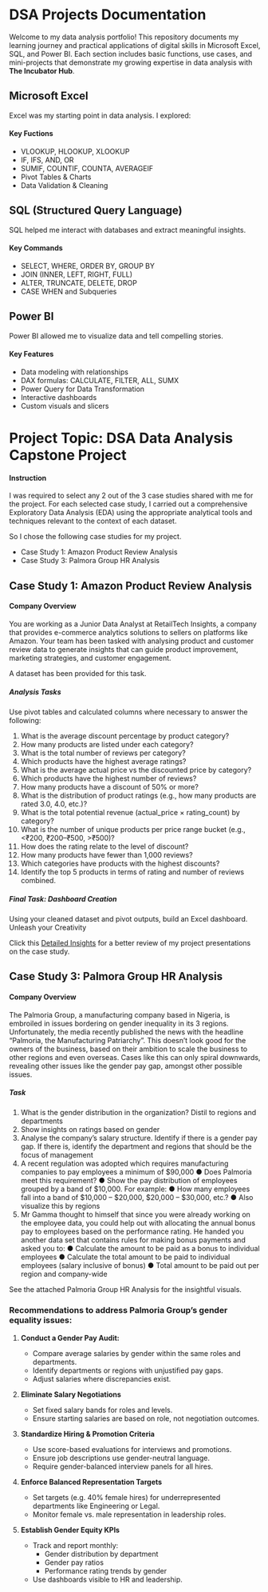 # DSA Projects Documentation
Welcome to my data analysis portfolio! This repository documents my learning journey and practical applications of digital skills in Microsoft Excel, SQL, and Power BI. Each section includes basic functions, use cases, and mini-projects that demonstrate my growing expertise in data analysis with **The Incubator Hub**.

## Microsoft Excel
Excel was my starting point in data analysis. I explored:

#### Key Fuctions
- VLOOKUP, HLOOKUP, XLOOKUP
- IF, IFS, AND, OR
- SUMIF, COUNTIF, COUNTA, AVERAGEIF
- Pivot Tables & Charts
- Data Validation & Cleaning

## SQL (Structured Query Language)
SQL helped me interact with databases and extract meaningful insights.

#### Key Commands
- SELECT, WHERE, ORDER BY, GROUP BY
- JOIN (INNER, LEFT, RIGHT, FULL)
- ALTER, TRUNCATE, DELETE, DROP
- CASE WHEN and Subqueries

## Power BI
Power BI allowed me to visualize data and tell compelling stories.

#### Key Features
- Data modeling with relationships
- DAX formulas: CALCULATE, FILTER, ALL, SUMX
- Power Query for Data Transformation
- Interactive dashboards
- Custom visuals and slicers

# Project Topic: DSA Data Analysis Capstone Project
#### Instruction
I was required to select any 2 out of the 3 case studies shared with me for the project.
For each selected case study, I carried out a comprehensive Exploratory Data
Analysis (EDA) using the appropriate analytical tools and techniques relevant to the
context of each dataset.

So I chose the following case studies for my project.
- Case Study 1: Amazon Product Review Analysis
- Case Study 3: Palmora Group HR Analysis

## Case Study 1: Amazon Product Review Analysis
#### Company Overview
You are working as a Junior Data Analyst at RetailTech Insights, a company that provides e-commerce analytics solutions to sellers on platforms like Amazon. Your team has been
tasked with analysing product and customer review data to generate insights that can guide product improvement, marketing strategies, and customer engagement.

A dataset has been provided for this task.

##### Analysis Tasks
Use pivot tables and calculated columns where necessary to answer the following:
1. What is the average discount percentage by product category?
2. How many products are listed under each category?
3. What is the total number of reviews per category?
4. Which products have the highest average ratings?
5. What is the average actual price vs the discounted price by category?
6. Which products have the highest number of reviews?
7. How many products have a discount of 50% or more?
8. What is the distribution of product ratings (e.g., how many products are rated 3.0, 4.0, etc.)?
9. What is the total potential revenue (actual_price × rating_count) by category?
10. What is the number of unique products per price range bucket (e.g., <₹200, ₹200–₹500, >₹500)?
11. How does the rating relate to the level of discount?
12. How many products have fewer than 1,000 reviews?
13. Which categories have products with the highest discounts?
14. Identify the top 5 products in terms of rating and number of reviews combined.

##### Final Task: Dashboard Creation
Using your cleaned dataset and pivot outputs, build an Excel dashboard. Unleash your Creativity

Click this [Detailed Insights](https://github.com/user-attachments/files/21089735/Amazon.Case.Study.Project_DSA.xlsx) for a better review of my project presentations on the case study.



## Case Study 3: Palmora Group HR Analysis
#### Company Overview

The Palmoria Group, a manufacturing company based in Nigeria, is embroiled in issues bordering on gender inequality in its 3 regions. Unfortunately, the media recently published the news with the headline “Palmoria, the Manufacturing Patriarchy”. This doesn’t look good for the owners of the business, based on their ambition to scale the business to other regions and even overseas. Cases like this can only spiral downwards, revealing other issues like the gender pay gap, amongst other possible issues.


##### Task 
1. What is the gender distribution in the organization? Distil to regions and
departments
2. Show insights on ratings based on gender
3. Analyse the company’s salary structure. Identify if there is a gender pay gap. If there is, identify the department and regions that should be the focus of management
4. A recent regulation was adopted which requires manufacturing companies to pay employees a minimum of $90,000
● Does Palmoria meet this requirement?
● Show the pay distribution of employees grouped by a band of $10,000. For example: ● How many employees fall into a band of $10,000 – $20,000, $20,000 – $30,000,
etc.?
● Also visualize this by regions
5. Mr Gamma thought to himself that since you were already working on the employee data, you could help out with allocating the annual bonus pay to employees based on the performance rating. He handed you another data set that contains rules for making bonus payments and asked you to:
● Calculate the amount to be paid as a bonus to individual employees
● Calculate the total amount to be paid to individual employees (salary inclusive of bonus)
● Total amount to be paid out per region and company-wide

See the attached Palmoria Group HR Analysis for the insightful visuals.

### Recommendations to address Palmoria Group’s gender equality issues:
1. **Conduct a Gender Pay Audit:**
   - Compare average salaries by gender within the same roles and departments.
   - Identify departments or regions with unjustified pay gaps.
   - Adjust salaries where discrepancies exist.
  
2. **Eliminate Salary Negotiations**
   - Set fixed salary bands for roles and levels.
   - Ensure starting salaries are based on role, not negotiation outcomes.

3. **Standardize Hiring & Promotion Criteria**
   - Use score-based evaluations for interviews and promotions.
   - Ensure job descriptions use gender-neutral language.
   - Require gender-balanced interview panels for all hires.
  
4. **Enforce Balanced Representation Targets**
   - Set targets (e.g. 40% female hires) for underrepresented departments like Engineering or Legal.
   - Monitor female vs. male representation in leadership roles.
  
5. **Establish Gender Equity KPIs**
   - Track and report monthly:
       - Gender distribution by department
       - Gender pay ratios
       - Performance rating trends by gender
   - Use dashboards visible to HR and leadership.

